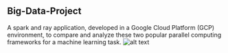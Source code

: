 ## Big-Data-Project
A spark and ray application, developed in a Google Cloud Platform (GCP) environment, to compare and analyze these two popular parallel computing frameworks for a machine learning task. 
![alt text](https://github.com/tommasomartinelli/BigData/img/spark-logo.png "logo1")

